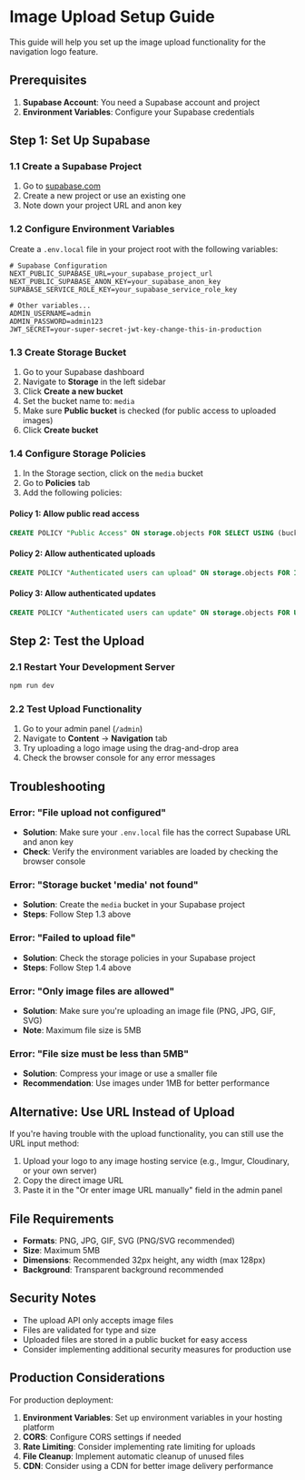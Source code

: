 # Image Upload Setup Guide

This guide will help you set up the image upload functionality for the navigation logo feature.

## Prerequisites

1. **Supabase Account**: You need a Supabase account and project
2. **Environment Variables**: Configure your Supabase credentials

## Step 1: Set Up Supabase

### 1.1 Create a Supabase Project

1. Go to [supabase.com](https://supabase.com)
2. Create a new project or use an existing one
3. Note down your project URL and anon key

### 1.2 Configure Environment Variables

Create a `.env.local` file in your project root with the following variables:

```env
# Supabase Configuration
NEXT_PUBLIC_SUPABASE_URL=your_supabase_project_url
NEXT_PUBLIC_SUPABASE_ANON_KEY=your_supabase_anon_key
SUPABASE_SERVICE_ROLE_KEY=your_supabase_service_role_key

# Other variables...
ADMIN_USERNAME=admin
ADMIN_PASSWORD=admin123
JWT_SECRET=your-super-secret-jwt-key-change-this-in-production
```

### 1.3 Create Storage Bucket

1. Go to your Supabase dashboard
2. Navigate to **Storage** in the left sidebar
3. Click **Create a new bucket**
4. Set the bucket name to: `media`
5. Make sure **Public bucket** is checked (for public access to uploaded images)
6. Click **Create bucket**

### 1.4 Configure Storage Policies

1. In the Storage section, click on the `media` bucket
2. Go to **Policies** tab
3. Add the following policies:

#### Policy 1: Allow public read access

```sql
CREATE POLICY "Public Access" ON storage.objects FOR SELECT USING (bucket_id = 'media');
```

#### Policy 2: Allow authenticated uploads

```sql
CREATE POLICY "Authenticated users can upload" ON storage.objects FOR INSERT WITH CHECK (bucket_id = 'media' AND auth.role() = 'authenticated');
```

#### Policy 3: Allow authenticated updates

```sql
CREATE POLICY "Authenticated users can update" ON storage.objects FOR UPDATE USING (bucket_id = 'media' AND auth.role() = 'authenticated');
```

## Step 2: Test the Upload

### 2.1 Restart Your Development Server

```bash
npm run dev
```

### 2.2 Test Upload Functionality

1. Go to your admin panel (`/admin`)
2. Navigate to **Content** → **Navigation** tab
3. Try uploading a logo image using the drag-and-drop area
4. Check the browser console for any error messages

## Troubleshooting

### Error: "File upload not configured"

- **Solution**: Make sure your `.env.local` file has the correct Supabase URL and anon key
- **Check**: Verify the environment variables are loaded by checking the browser console

### Error: "Storage bucket 'media' not found"

- **Solution**: Create the `media` bucket in your Supabase project
- **Steps**: Follow Step 1.3 above

### Error: "Failed to upload file"

- **Solution**: Check the storage policies in your Supabase project
- **Steps**: Follow Step 1.4 above

### Error: "Only image files are allowed"

- **Solution**: Make sure you're uploading an image file (PNG, JPG, GIF, SVG)
- **Note**: Maximum file size is 5MB

### Error: "File size must be less than 5MB"

- **Solution**: Compress your image or use a smaller file
- **Recommendation**: Use images under 1MB for better performance

## Alternative: Use URL Instead of Upload

If you're having trouble with the upload functionality, you can still use the URL input method:

1. Upload your logo to any image hosting service (e.g., Imgur, Cloudinary, or your own server)
2. Copy the direct image URL
3. Paste it in the "Or enter image URL manually" field in the admin panel

## File Requirements

- **Formats**: PNG, JPG, GIF, SVG (PNG/SVG recommended)
- **Size**: Maximum 5MB
- **Dimensions**: Recommended 32px height, any width (max 128px)
- **Background**: Transparent background recommended

## Security Notes

- The upload API only accepts image files
- Files are validated for type and size
- Uploaded files are stored in a public bucket for easy access
- Consider implementing additional security measures for production use

## Production Considerations

For production deployment:

1. **Environment Variables**: Set up environment variables in your hosting platform
2. **CORS**: Configure CORS settings if needed
3. **Rate Limiting**: Consider implementing rate limiting for uploads
4. **File Cleanup**: Implement automatic cleanup of unused files
5. **CDN**: Consider using a CDN for better image delivery performance
